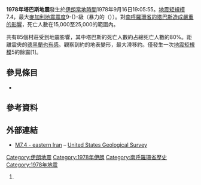 **1978年塔巴斯地震**發生於[伊朗當地時間](https://zh.wikipedia.org/wiki/伊朗 "wikilink")1978年9月16日19:05:55。[地震矩規模](https://zh.wikipedia.org/wiki/地震矩規模 "wikilink")7.4，最大[麥加利地震震度](https://zh.wikipedia.org/wiki/麥加利地震震度 "wikilink")9-{}-級（暴力的（））。對[南呼羅珊省的](../Page/南呼羅珊省.md "wikilink")[塔巴斯造成嚴重的影響](https://zh.wikipedia.org/wiki/塔巴斯 "wikilink")，死亡人數在15,000至25,000的範圍內。

共有85個村莊受到地震影響，其中塔巴斯的死亡人數約占總死亡人數的80%。距離震央的[德黑蘭也有感](https://zh.wikipedia.org/wiki/德黑蘭 "wikilink")。觀察到約的地表變形，最大滑移約。僅發生一次[地震矩規模](https://zh.wikipedia.org/wiki/地震矩規模 "wikilink")5的餘震\[1\]。

## 參見條目

  -
## 參考資料

## 外部連結

  - [M7.4 - eastern
    Iran](http://earthquake.usgs.gov/earthquakes/eventpage/usp0000wjx#general)
    – [United States Geological
    Survey](https://zh.wikipedia.org/wiki/United_States_Geological_Survey "wikilink")

[Category:伊朗地震](https://zh.wikipedia.org/wiki/Category:伊朗地震 "wikilink")
[Category:1978年伊朗](https://zh.wikipedia.org/wiki/Category:1978年伊朗 "wikilink")
[Category:南呼羅珊省歷史](https://zh.wikipedia.org/wiki/Category:南呼羅珊省歷史 "wikilink")
[Category:1978年地震](https://zh.wikipedia.org/wiki/Category:1978年地震 "wikilink")

1.
